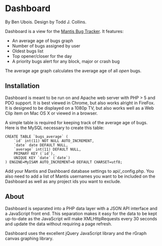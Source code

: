 Dashboard
=========

By Ben Ubois. Design by Todd J. Collins.

Dashboard is a view for the [Mantis Bug Tracker](http://www.mantisbt.org/). It features:

* An average age of bugs graph
* Number of bugs assigned by user
* Oldest bugs list
* Top opener/closer for the day
* A priority bugs alert for any block, major or crash bug

The average age graph calculates the average age of all _open_ bugs. 

Installation
------------

Dashboard is meant to be run on and Apache web server with PHP > 5 and PDO support. It is best viewed in Chrome, but also works alright in FireFox. It is designed to be displayed on a 1080p TV, but also works well as a Web Clip item on Mac OS X or viewed in a browser.

A simple table is required for keeping track of the average age of bugs. Here is the MySQL necessary to create this table:

	CREATE TABLE `bugs_average` (
		`id` int(11) NOT NULL AUTO_INCREMENT,
		`date` date DEFAULT NULL,
		`average` int(11) DEFAULT NULL,
		PRIMARY KEY (`id`),
		UNIQUE KEY `date` (`date`)
	) ENGINE=MyISAM AUTO_INCREMENT=0 DEFAULT CHARSET=utf8;

Add your Mantis and Dashboard database settings to api/_config.php. You also need to add a list of Mantis usernames you want to be included on the Dashboard as well as any project ids you want to exclude.

About
-----

Dashboard is separated into a PHP data layer with a JSON API interface and a JavaScript front end. This separation makes it easy for the data to be kept up-to-date as the JavaScript will make XMLHttpRequests every 30 seconds and update the data without requiring a page refresh. 

Dashboard uses the excellent jQuery JavaScript library and the rGraph canvas graphing library.